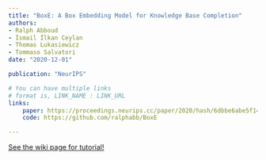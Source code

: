 ```yaml
---
title: "BoxE: A Box Embedding Model for Knowledge Base Completion"
authors:
- Ralph Abboud
- İsmail İlkan Ceylan
- Thomas Lukasiewicz
- Tommaso Salvatori
date: "2020-12-01"

publication: "NeurIPS"

# You can have multiple links
# format is, LINK_NAME : LINK_URL
links:
    paper: https://proceedings.neurips.cc/paper/2020/hash/6dbbe6abe5f14af882ff977fc3f35501-Abstract.html
    code: https://github.com/ralphabb/BoxE

---
```



[See the wiki page for tutorial!](https://github.com/hadisinaee/avicenna/wiki)